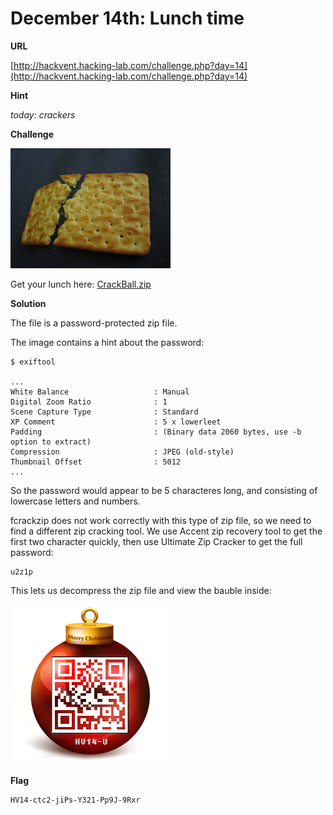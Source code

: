 # December 14th: Lunch time

**URL**

[http://hackvent.hacking-lab.com/challenge.php?day=14](http://hackvent.hacking-lab.com/challenge.php?day=14)

**Hint**

*today: crackers*

**Challenge**


![](images/Broken-crackersmall.jpg)

Get your lunch here: [CrackBall.zip](images/CrackBall.zip)


**Solution**

The file is a password-protected zip file. 

The image contains a hint about the password:

```
$ exiftool

...
White Balance                   : Manual
Digital Zoom Ratio              : 1
Scene Capture Type              : Standard
XP Comment                      : 5 x lowerleet
Padding                         : (Binary data 2060 bytes, use -b option to extract)
Compression                     : JPEG (old-style)
Thumbnail Offset                : 5012
...

```

So the password would appear to be 5 characteres long, and consisting of lowercase letters and numbers.

fcrackzip does not work correctly with this type of zip file, so we need to find a different zip cracking
tool. We use Accent zip recovery tool to get the first two character quickly, then use Ultimate Zip Cracker 
to get the full password:


```
u2z1p
```

This lets us decompress the zip file and view the bauble inside:

![](images/Ball.png)


**Flag**

```
HV14-ctc2-jiPs-Y321-Pp9J-9Rxr
```

